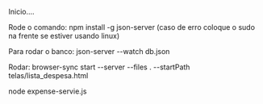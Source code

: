 Inicio....

Rode o comando:
npm install -g json-server (caso de erro coloque o sudo na frente se estiver usando linux)

Para rodar o banco:
json-server --watch db.json

Rodar:
browser-sync start --server --files . --startPath telas/lista_despesa.html

<!-- node server.js -->
node expense-servie.js
